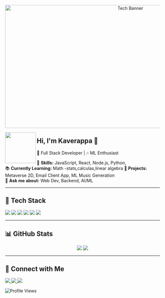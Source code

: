 <!-- Banner Image -->
<p align="center">
   <img src="https://media.giphy.com/media/g2jj9VAIBluIreVNsb/giphy.gif?cid=ecf05e47k3sjx3fnhehxzlql89xjjfunk8u9hppbvkiqw47o&ep=v1_gifs_search&rid=giphy.gif&ct=g" alt="Tech Banner" width="800" height="400">
</p>

<!-- Profile Intro -->
<img src="https://github.com/Kaverappa.png" width="100" align="left">

## Hi, I'm Kaverappa 👋  

🚀 Full Stack Developer | 🎶 ML Enthusiast 

🌟 **Skills:** JavaScript, React, Node.js, Python,   
📚 **Currently Learning:** Math -stats,calculas,linear algebra 
🎯 **Projects:** Metaverse 2D, Email Client App, ML Music Generation  
💬 **Ask me about:** Web Dev, Backend, AI/ML  

---

## 🚀 Tech Stack  
<p align="left">
  <img src="https://img.shields.io/badge/JavaScript-F7DF1E?style=for-the-badge&logo=javascript&logoColor=black">
  <img src="https://img.shields.io/badge/TypeScript-3178C6?style=for-the-badge&logo=typescript&logoColor=white">
  <img src="https://img.shields.io/badge/React-61DAFB?style=for-the-badge&logo=react&logoColor=black">
  <img src="https://img.shields.io/badge/Node.js-339933?style=for-the-badge&logo=node.js&logoColor=white">
  <img src="https://img.shields.io/badge/MongoDB-47A248?style=for-the-badge&logo=mongodb&logoColor=white">
  <img src="https://img.shields.io/badge/Python-3776AB?style=for-the-badge&logo=python&logoColor=white">
</p>

---

## 📊 GitHub Stats  
<p align="center">
  <img src="https://github-readme-stats.vercel.app/api?username=Kaverapp&show_icons=true&theme=radical">
  <img src="https://github-readme-stats.vercel.app/api/top-langs/?username=Kaverapp&layout=compact&theme=radical">
</p>

---

## 🔗 Connect with Me  
<p align="left">
  <a href="https://linkedin.com/in/Kaverappa">
    <img src="https://img.shields.io/badge/LinkedIn-0077B5?style=for-the-badge&logo=linkedin&logoColor=white">
  </a>
  <a href="https://twitter.com/Kaverappa">
    <img src="https://img.shields.io/badge/Twitter-1DA1F2?style=for-the-badge&logo=twitter&logoColor=white">
  </a>
  <a href="https://youtube.com/@Kaverappa">
    <img src="https://img.shields.io/badge/YouTube-FF0000?style=for-the-badge&logo=youtube&logoColor=white">
  </a>
</p>

![Profile Views](https://komarev.com/ghpvc/?username=Kaverappa-K&color=blue&style=flat)
